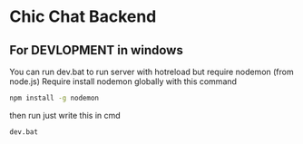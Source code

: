 # Chic Chat Backend
## For DEVLOPMENT in windows

You can run dev.bat to run server with hotreload but require nodemon (from node.js) Require install nodemon globally with this command
```cmd
npm install -g nodemon
```
then run just write this in cmd
```cmd
dev.bat
```